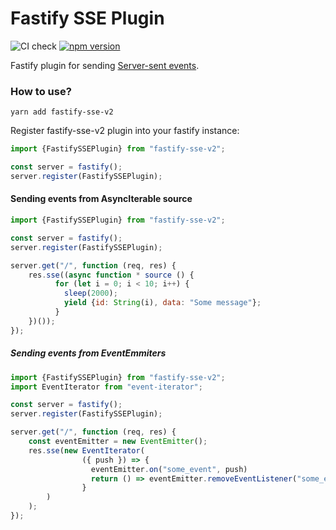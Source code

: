 # Fastify SSE Plugin
![CI check](https://github.com/NodeFactoryIo/fastify-sse-v2/workflows/CI%20check/badge.svg?branch=master)
[![npm version](https://badge.fury.io/js/fastify-sse-v2.svg)](https://badge.fury.io/js/fastify-sse-v2)

Fastify plugin for sending [Server-sent events](https://en.wikipedia.org/wiki/Server-sent_events).

### How to use?

```terminal
yarn add fastify-sse-v2
```
Register fastify-sse-v2 plugin into your fastify instance:
```javascript
import {FastifySSEPlugin} from "fastify-sse-v2";

const server = fastify();
server.register(FastifySSEPlugin);
```

#### Sending events from AsyncIterable source

```javascript
import {FastifySSEPlugin} from "fastify-sse-v2";

const server = fastify();
server.register(FastifySSEPlugin);

server.get("/", function (req, res) {
    res.sse((async function * source () {
          for (let i = 0; i < 10; i++) {
            sleep(2000);
            yield {id: String(i), data: "Some message"};
          }
    })());
});
```

##### Sending events from EventEmmiters

```javascript
import {FastifySSEPlugin} from "fastify-sse-v2";
import EventIterator from "event-iterator";

const server = fastify();
server.register(FastifySSEPlugin);

server.get("/", function (req, res) {
    const eventEmitter = new EventEmitter();
    res.sse(new EventIterator(
                ({ push }) => {
                  eventEmitter.on("some_event", push)
                  return () => eventEmitter.removeEventListener("some_event", push)
                }
        )
    );
});
```
